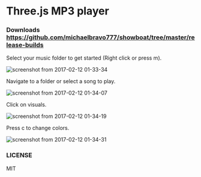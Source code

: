 # Three.js MP3 player

### Downloads https://github.com/michaelbravo777/showboat/tree/master/release-builds

Select your music folder to get started (Right click or press m).

![screenshot from 2017-02-12 01-33-34](https://cloud.githubusercontent.com/assets/13419865/23924387/da757b9e-08e0-11e7-98c6-0ac5929083a1.png)

Navigate to a folder or select a song to play.

![screenshot from 2017-02-12 01-34-07](https://cloud.githubusercontent.com/assets/13419865/23924389/df2958e0-08e0-11e7-8f2a-c32e8d6cd47b.png)

Click on visuals.

![screenshot from 2017-02-12 01-34-19](https://cloud.githubusercontent.com/assets/13419865/23924394/e229f2d4-08e0-11e7-8fd2-c15ab9ac35a6.png)

Press c to change colors.

![screenshot from 2017-02-12 01-34-31](https://cloud.githubusercontent.com/assets/13419865/23924398/e5e9f2b6-08e0-11e7-89aa-c7f39ac9dda0.png)

### LICENSE
MIT

